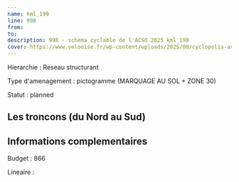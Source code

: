 ```yaml
---
name: kml_199 
line: 998
from: 
to:  
description: 998 - schema cyclable de l'ACSO 2025 kml_199 
cover: https://www.velooise.fr/wp-content/uploads/2025/08/cyclopolis-acso-998.jpg
---
```

Hierarchie : Reseau structurant

Type d'amenagement : pictogramme (MARQUAGE AU SOL + ZONE 30)

Statut : planned

## Les troncons (du Nord au Sud)

## Informations complementaires

Budget  : 866 

Lineaire :

